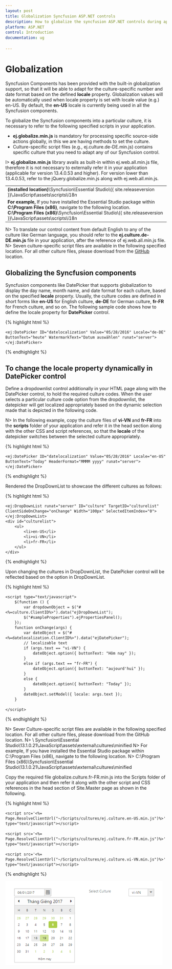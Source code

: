```yaml
---
layout: post
title: Globalization Syncfusion ASP.NET controls
description: How to globalize the syncfusion ASP.NET controls during application loading or dynamically.
platform: ASP.NET
control: Introduction
documentation: ug

---
```


# Globalization

Syncfusion Components has been provided with the built-in globalization support, so that it will be able to adapt for the culture-specific number and date format based on the defined **locale** property. Globalization values will be automatically used when locale property is set with locale value (e.g.) en-US. By default, the **en-US** locale is currently being used in all the Syncfusion components.

To globalize the Syncfusion components into a particular culture, it is necessary to refer to the following specified scripts in your application.

* **ej.globalize.min.js** is mandatory for processing specific source-side actions globally, in this we are having methods to set the culture.
* Culture-specific script files (e.g., ej.culture.de-DE.min.js) contains specific culture that you need to adapt any of our Syncfusion control.

I> **ej.globalize.min.js** library avails as built-in within ej.web.all.min.js file, therefore it is not necessary to externally refer it in your application (applicable for version 13.4.0.53 and higher). For version lower than 13.4.0.53, refer to the jQuery.globalize.min.js along with ej.web.all.min.js.

<table>
<tr>
<td>
<b>(installed location)</b>\Syncfusion\Essential Studio\{{ site.releaseversion }}\JavaScript\assets\scripts\i18n
</td>
</tr>
<tr>
<td>
<b>For example,</b> If you have installed the Essential Studio package within <b>C:\Program Files (x86)</b>, navigate to the following location.
<br/>
<b>C:\Program Files (x86)</b>\Syncfusion\Essential Studio\{{ site.releaseversion }}\JavaScript\assets\scripts\i18n
</td>
</tr>
</table>

N>   To translate our control content from default English to any of the culture like German language, you should refer to the **ej.culture.de-DE.min.js** file in your application, after the reference of ej.web.all.min.js file.
N>   Seven culture-specific script files are available in the following specified location. For all other culture files, please download from the [GitHub](https://github.com/syncfusion/ej-global/tree/master/i18n) location.

## Globalizing the Syncfusion components

Syncfusion components like DatePicker that supports globalization to display the day name, month name, and date format for each culture, based on the specified **locale** property. Usually, the culture codes are defined in short forms like **en-US** for English culture, **de-DE** for German culture, **fr-FR** for French culture, and so on. The following sample code shows how to define the locale property for **DatePicker** control.

{% highlight html %}

    <ej:DatePicker ID="datelocalization" Value="05/28/2016" Locale="de-DE" ButtonText="heute" WatermarkText="Datum auswählen" runat="server"></ej:DatePicker>

{% endhighlight %}

## To change the locale property dynamically in DatePicker control

Define a dropdownlist control additionally in your HTML page along with the DatePicker control, to hold the required culture codes. When the user selects a particular culture code option from the dropdownlist, the datepicker will get localized appropriately based on the dynamic selection made that is depicted in the following code.

N> In the following example, copy the culture files of **vi-VN** and **fr-FR** into the **scripts** folder of your application and refer it in the head section along with the other CSS and script references, so that the **locale** of the datepicker switches between the selected culture appropriately.

{% highlight html %}

    <ej:DatePicker ID="datelocalization" Value="05/28/2016" Locale="en-US" ButtonText="Today" HeaderFormat="MMMM yyyy" runat="server"></ej:DatePicker>

{% endhighlight %}

Rendered the DropDownList to showcase the different cultures as follows:

{% highlight html %}

    <ej:DropDownList runat="server" ID="culture" TargetID="culturelist" ClientSideOnChange="onChange" Width="100px" SelectedItemIndex="0"></ej:DropDownList>
    <div id="culturelist">
        <ul>
            <li>en-US</li>
            <li>vi-VN</li>
            <li>fr-FR</li>
        </ul>
    </div>

{% endhighlight %}

Upon changing the cultures in DropDownList, the DatePicker control will be reflected based on the option in DropDownList.

{% highlight html %}

    <script type="text/javascript">
        $(function () {
            var dropdownObject = $("#<%=culture.ClientID%>").data("ejDropDownList");
            $("#sampleProperties").ejPropertiesPanel();
        });
        function onChange(args) {
            var dateObject = $("#<%=datelocalization.ClientID%>").data("ejDatePicker");
            // localizable text
            if (args.text == "vi-VN") {
                dateObject.option({ buttonText: "Hôm nay" });
            }
            else if (args.text == "fr-FR") {
                dateObject.option({ buttonText: "aujourd'hui" });
            }
            else {
                dateObject.option({ buttonText: "Today" });
            }
            dateObject.setModel({ locale: args.text });
        }

    </script>

{% endhighlight %}

N> Sever Culture-specific script files are available in the following specified location. For all other culture files, please download from the GitHub location.
N> <installed location>\ Syncfusion\Essential Studio\13.1.0.21\JavaScript\assets\external\cultures\minified
N> For example, If you have installed the Essential Studio package within C:\Program Files (x86), navigate to the following location.
N> C:\Program Files (x86)\Syncfusion\Essential Studio\13.1.0.21\JavaScript\assets\external\cultures\minified

Copy the required file globalize.culture.fr-FR.min.js into the Scripts folder of your application and then refer it along with the other script and CSS references in the head section of Site.Master page as shown in the following.

{% highlight html %}

    <script src='<%= Page.ResolveClientUrl("~/Scripts/cultures/ej.culture.en-US.min.js")%>' type="text/javascript"></script>

    <script src='<%= Page.ResolveClientUrl("~/Scripts/cultures/ej.culture.fr-FR.min.js")%>' type="text/javascript"></script>

    <script src='<%= Page.ResolveClientUrl("~/Scripts/cultures/ej.culture.vi-VN.min.js")%>' type="text/javascript"></script>

{% endhighlight %}

![](Core_images/Globalization1.png)